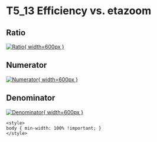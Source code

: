 # T5_13 Efficiency vs. etazoom

## Ratio

[![Ratio](../mtv/var/T5_13_eff_etazoom.png){ width=600px }](../mtv/var/T5_13_eff_etazoom.pdf)

## Numerator

[![Numerator](../mtv/num/T5_13_eff_etazoom_num.png){ width=600px }](../mtv/num/T5_13_eff_etazoom_num.pdf)

## Denominator

[![Denominator](../mtv/den/T5_13_eff_etazoom_den.png){ width=600px }](../mtv/den/T5_13_eff_etazoom_den.pdf)


``` {=html}
<style>
body { min-width: 100% !important; }
</style>
```
